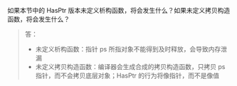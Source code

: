 如果本节中的 HasPtr 版本未定义析构函数，将会发生什么？如果未定义拷贝构造函数，将会发生什么？

> 答：
>
> * 未定义析构函数：指针 ps 所指对象不能得到及时释放，会导致内存泄漏
> * 未定义拷贝构造函数：编译器会生成合成的拷贝构造函数，只拷贝 ps 指针，而不会拷贝底层对象；HasPtr 的行为将像指针，而不是像值
